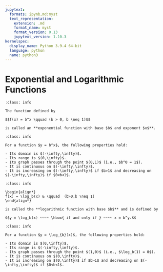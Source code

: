 ```yaml
---
jupytext:
  formats: ipynb,md:myst
  text_representation:
    extension: .md
    format_name: myst
    format_version: 0.13
    jupytext_version: 1.10.3
kernelspec:
  display_name: Python 3.9.4 64-bit
  language: python
  name: python3
---
```

# Exponential and Logarithmic Functions

```{admonition} Definition of an Exponential Function
:class: info

The function defined by

$$f(x) = b^x \qquad (b > 0, b \neq 1)$$

is called an **exponential function with base $b$ and exponent $x$**.

```

```{admonition} Properties of Exponential Functions
:class: info

For a function $y = b^x$, the following properties hold:

- Its domain is $(-\infty,\infty)$.
- Its range is $(0,\infty)$.
- Its graph passes through the point $(0,1)$ (i.e., $b^0 = 1$).
- It is continuous on $(-\infty,\infty)$.
- It is increasing on $(-\infty,\infty)$ if $b>1$ and decreasing on  $(-\infty,\infty)$ if $0<b<1$.
```

```{admonition} Definition of a Logarithmic Function
:class: info

\begin{align*}
f(x) = \log_b(x) & \qquad  (b>0,b \neq 1) 
\end{align*}

is called the **logarithmic function with base $b$** and is defined by

$$y = \log_b(x) ~~~~ \hbox{ if and only if } ~~~~ x = b^y.$$
```

```{admonition} Properties of Logarithmic Functions
:class: info

For a function $y = \log_{b}(x)$, the following properties hold:

- Its domain is $(0,\infty)$.
- Its range is $(-\infty,\infty)$.
- Its graph passes through the point $(1,0)$ (i.e., $\log_b(1) = 0$).
- It is continuous on $(0,\infty)$.
- It is increasing on $(0,\infty)$ if $b>1$ and decreasing on $(-\infty,\infty)$ if $0<b<1$.

```